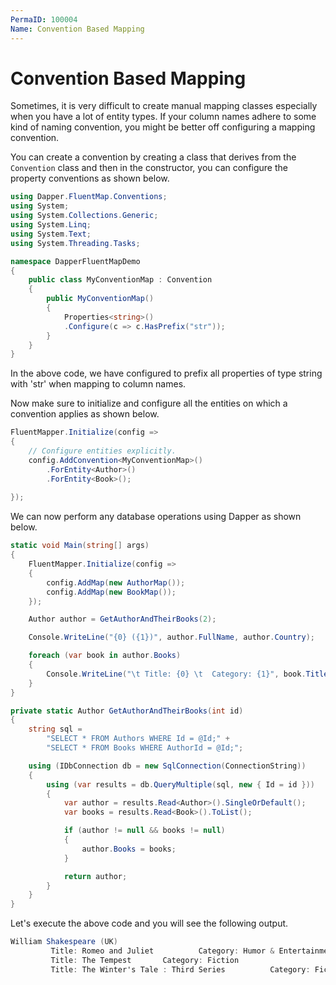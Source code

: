```yaml
---
PermaID: 100004
Name: Convention Based Mapping
---
```


# Convention Based Mapping

Sometimes, it is very difficult to create manual mapping classes especially when you have a lot of entity types. If your column names adhere to some kind of naming convention, you might be better off configuring a mapping convention.

You can create a convention by creating a class that derives from the `Convention` class and then in the constructor, you can configure the property conventions as shown below.

```csharp
using Dapper.FluentMap.Conventions;
using System;
using System.Collections.Generic;
using System.Linq;
using System.Text;
using System.Threading.Tasks;

namespace DapperFluentMapDemo
{
    public class MyConventionMap : Convention
    {
        public MyConventionMap()
        {
            Properties<string>()
            .Configure(c => c.HasPrefix("str"));
        }
    }
}
```

In the above code, we have configured to prefix all properties of type string with 'str' when mapping to column names.

Now make sure to initialize and configure all the entities on which a convention applies as shown below.

```csharp
FluentMapper.Initialize(config =>
{
    // Configure entities explicitly.
    config.AddConvention<MyConventionMap>()
        .ForEntity<Author>()
        .ForEntity<Book>();
    
});
```

We can now perform any database operations using Dapper as shown below.

```csharp
static void Main(string[] args)
{
    FluentMapper.Initialize(config =>
    {
        config.AddMap(new AuthorMap());
        config.AddMap(new BookMap());
    });

    Author author = GetAuthorAndTheirBooks(2);

    Console.WriteLine("{0} ({1})", author.FullName, author.Country);

    foreach (var book in author.Books)
    {
        Console.WriteLine("\t Title: {0} \t  Category: {1}", book.Title, book.Category);
    }
}

private static Author GetAuthorAndTheirBooks(int id)
{
    string sql =
        "SELECT * FROM Authors WHERE Id = @Id;" +
        "SELECT * FROM Books WHERE AuthorId = @Id;";

    using (IDbConnection db = new SqlConnection(ConnectionString))
    {
        using (var results = db.QueryMultiple(sql, new { Id = id }))
        {
            var author = results.Read<Author>().SingleOrDefault();
            var books = results.Read<Book>().ToList();

            if (author != null && books != null)
            {
                author.Books = books;
            }

            return author;
        }
    }
}
```

Let's execute the above code and you will see the following output.

```csharp
William Shakespeare (UK)
         Title: Romeo and Juliet          Category: Humor & Entertainment
         Title: The Tempest       Category: Fiction
         Title: The Winter's Tale : Third Series          Category: Fiction
```
